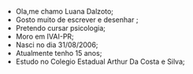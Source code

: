 - Ola,me chamo Luana Dalzoto;
- Gosto muito de escrever e desenhar ;
- Pretendo cursar psicologia; 
- Moro em IVAI-PR; 
- Nasci no dia 31/08/2006;
- Atualmente tenho 15 anos;
- Estudo no Colegio Estadual Arthur Da Costa e Silva;
 


